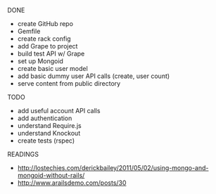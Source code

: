DONE
* create GitHub repo
* Gemfile
* create rack config
* add Grape to project
* build test API w/ Grape
* set up Mongoid
* create basic user model
* add basic dummy user API calls (create, user count)
* serve content from public directory

TODO
* add useful account API calls
* add authentication
* understand Require.js
* understand Knockout
* create tests (rspec)

READINGS
* http://lostechies.com/derickbailey/2011/05/02/using-mongo-and-mongoid-without-rails/
* http://www.arailsdemo.com/posts/30